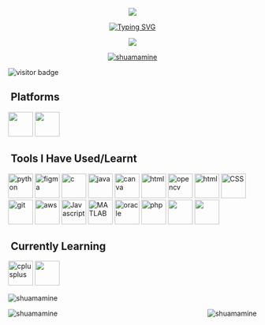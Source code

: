 <p align="center">
  <img src="https://capsule-render.vercel.app/api?type=rounded-&color=0:c2e59c,100:64b3f4&text=Hello%20Everyone!&fontColor=271b67&height=100&section=header"/>
</p>
<p align="center">
<a href="https://git.io/typing-svg"><img src="https://readme-typing-svg.demolab.com?font=Montserrat&weight=700&size=24&pause=1000&color=2CF7B1&center=true&vCenter=true&width=435&lines=I+am+Senjuti+Saha;I+am+a+CSE+undergrad;I+like+tech+%2C+games+and+anime" alt="Typing SVG" /></a></p>
<p align="center">
      <img src="https://media.tenor.com/gWrScqSRus8AAAAC/twilight-spyxfamily-glasses.gif"/>
</p>
<p align="center"> <div align="center"> <a href="https://github.com/ryo-ma/github-profile-trophy"><img src="https://github-profile-trophy.vercel.app/?username=shuamamine&theme=nord&no-frame=true&no-bg=true&margin-w=6&column=6&title=Stars,Followers,Repositories,Commit" alt="shuamamine" /></a> </div></p>

 <img src="https://visitor-badge.laobi.icu/badge?page_id=shuamamine.shuamamine" alt="visitor badge"/>
<h2> &nbsp;Platforms</h2>
<p align="left"> 
<img src="https://icons.iconarchive.com/icons/dakirby309/simply-styled/48/OS-Linux-icon.png" width="50" height="50">
<img src="https://icons.iconarchive.com/icons/dakirby309/windows-8-metro/48/Folders-OS-Windows-8-Metro-icon.png" width="50" height="50">
</p>
<h2> &nbsp;Tools I Have Used/Learnt</h2>
<p align="left"> 
  <img src="https://cdn.jsdelivr.net/gh/devicons/devicon/icons/python/python-original.svg" alt="python" width="50" height="50" />
  <img src="https://cdn.jsdelivr.net/gh/devicons/devicon/icons/figma/figma-original.svg" alt="figma" width="50" height="50"/>
  <img src="https://cdn.jsdelivr.net/gh/devicons/devicon/icons/c/c-original.svg" alt="c" width="50" height="50"/>
  <img src="https://cdn.jsdelivr.net/gh/devicons/devicon/icons/java/java-original.svg" alt="java" width="50" height="50"/>
  <img src="https://cdn.jsdelivr.net/gh/devicons/devicon/icons/canva/canva-original.svg" alt="canva" width="50" height="50" />
   <img src="https://cdn.jsdelivr.net/gh/devicons/devicon/icons/arduino/arduino-original-wordmark.svg" alt="html" width="50" height="50"/>
   <img src="https://www.vectorlogo.zone/logos/opencv/opencv-icon.svg" alt="opencv" width="50" height="50"/>
  <img src="https://cdn.jsdelivr.net/gh/devicons/devicon/icons/html5/html5-original.svg" alt="html" width="50" height="50"/>
   <img src="https://cdn.jsdelivr.net/gh/devicons/devicon/icons/css3/css3-original-wordmark.svg" alt="CSS" width="50" height="50"/> 
  <img src="https://cdn.jsdelivr.net/gh/devicons/devicon/icons/git/git-original.svg" alt="git" width="50" height="50" /> 
 <img src="https://github.com/shuamamine/shuamamine/assets/113691557/ac294e8e-02e9-489c-b7f6-e8f47d48619e" alt="aws" width="50" height="50" />
 <img src="https://cdn.jsdelivr.net/gh/devicons/devicon/icons/javascript/javascript-original.svg" alt="Javascript" width="50" height="50"/>
  <img src="https://cdn.jsdelivr.net/gh/devicons/devicon@latest/icons/matlab/matlab-original.svg" alt="MATLAB" width="50" height="50"/>  
  <img src="https://cdn.jsdelivr.net/gh/devicons/devicon@latest/icons/oracle/oracle-original.svg" alt="oracle" width="50" height="50"/>
  <img src="https://cdn.jsdelivr.net/gh/devicons/devicon@latest/icons/php/php-original.svg" alt="php" width="50" height="50"/>
  <img src="https://cdn.jsdelivr.net/gh/devicons/devicon@latest/icons/sass/sass-original.svg" width="50" height="50"/>
  <img src="https://cdn.jsdelivr.net/gh/devicons/devicon@latest/icons/bootstrap/bootstrap-original-wordmark.svg" width="50" height="50"/>
 </p>
 <h2> &nbsp;Currently Learning</h2>
 <p align="left"> 
  <img src="https://cdn.jsdelivr.net/gh/devicons/devicon/icons/cplusplus/cplusplus-original.svg" alt="cplusplus" width="50" height="50"/>
 <img src="https://cdn.jsdelivr.net/gh/devicons/devicon@latest/icons/tailwindcss/tailwindcss-original.svg" width="50" height="50" />          
  </p>
<p><img align="center" src="https://github-readme-stats-sigma-five.vercel.app/api?username=shuamamine&show_icons=true&locale=en&count_private=true&theme=tokyonight" alt="shuamamine" /></p>
<p><img align="left" src="https://github-readme-stats.vercel.app/api/top-langs/?username=shuamamine&hide_progress=true&theme=tokyonight"align="center" alt="shuamamine" ></p>
<p><img align="right" src="https://streak-stats.demolab.com?user=shuamamine&count_private=true&theme=tokyonight-duo&border_radius=5" align="center" alt="shuamamine" /></p>
<!--
**shuamamine/shuamamine** is a ✨ _special_ ✨ repository because its `README.md` (this file) appears on your GitHub profile.

Here are some ideas to get you started:

- 🔭 I’m currently working on ...
- 🌱 I’m currently learning ...
- 👯 I’m looking to collaborate on ...
- 🤔 I’m looking for help with ...
- 💬 Ask me about ...
- 📫 How to reach me: ...
- 😄 Pronouns: ...
- ⚡ Fun fact: ...
-->

